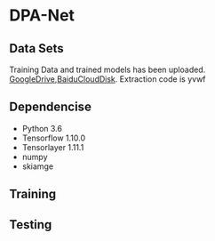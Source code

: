 # DPA-Net
## Data Sets
Training Data and trained models has been uploaded. [GoogleDrive](https://drive.google.com/open?id=1wZDDjtXIFzXMWzZR_ZU5ZYi9KAzm5pRB),[BaiduCloudDisk](https://pan.baidu.com/s/16DnNqGS-hURseMbMvmfnuA). Extraction code is yvwf
## Dependencise
* Python 3.6
* Tensorflow 1.10.0
* Tensorlayer 1.11.1
* numpy
* skiamge
## Training
## Testing
